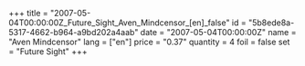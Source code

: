 +++
title = "2007-05-04T00:00:00Z_Future_Sight_Aven_Mindcensor_[en]_false"
id = "5b8ede8a-5317-4662-b964-a9bd202a4aab"
date = "2007-05-04T00:00:00Z"
name = "Aven Mindcensor"
lang = ["en"]
price = "0.37"
quantity = 4
foil = false
set = "Future Sight"
+++
